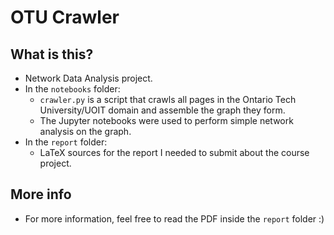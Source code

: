 # OTU Crawler

## What is this?
- Network Data Analysis project.
- In the `notebooks` folder:
    - `crawler.py` is a script that crawls all pages in the Ontario Tech University/UOIT domain and assemble the graph they form.
    - The Jupyter notebooks were used to perform simple network analysis on the graph.
- In the `report` folder:
    - LaTeX sources for the report I needed to submit about the course project.

## More info
- For more information, feel free to read the PDF inside the `report` folder :)